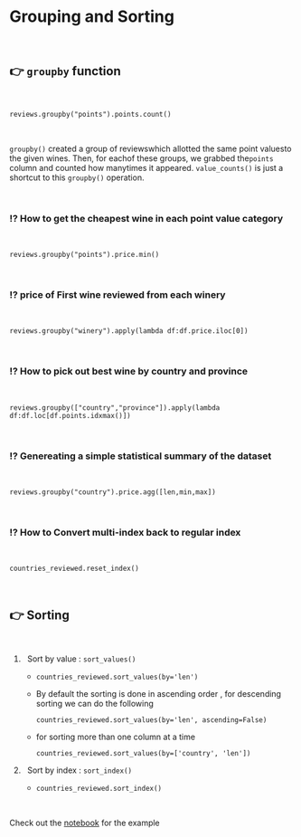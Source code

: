 # Grouping and Sorting

<br>

## 👉 `groupby` function

<br>

   ```
   reviews.groupby("points").points.count()
   ```

<br>

`groupby()` created a group of reviewswhich     allotted the same point valuesto the given     wines. Then, for eachof these groups, we     grabbed the`points` column and counted how     manytimes it appeared. `value_counts()` is   just a shortcut to this `groupby()`     operation.

<br>

### ⁉️ How to get the cheapest wine in each point value category
<br>

```
reviews.groupby("points").price.min()
```

<br>

### ⁉️ price of First wine reviewed from each winery
<br>

```
reviews.groupby("winery").apply(lambda df:df.price.iloc[0])
```
<br>

### ⁉️ How to pick out best wine by country and province
<br>

```
reviews.groupby(["country","province"]).apply(lambda df:df.loc[df.points.idxmax()])
```

<br>

### ⁉️ Genereating a simple statistical summary of the dataset
<br>

```
reviews.groupby("country").price.agg([len,min,max])
```

<br>

### ⁉️ How to Convert multi-index back to regular index
<br>

```
countries_reviewed.reset_index()
```


<br>

## 👉 Sorting

<br>

1. &nbsp; Sort by value : `sort_values()`
    
    * 
       ```
       countries_reviewed.sort_values(by='len')
       ```

    * By default the sorting is done in ascending order , for descending sorting we can do the following

      ```
      countries_reviewed.sort_values(by='len', ascending=False)
      ```

    * for sorting more than one column at a time
       ```
       countries_reviewed.sort_values(by=['country', 'len'])
       ```

2. &nbsp; Sort by index : `sort_index()`

     * 
        ```
        countries_reviewed.sort_index()
        ```

<br>

Check out the [notebook](https://github.com/lakshikaparihar/100daysofMLcode/blob/4389916b324c3f250d7e07dedcca07be00682aaf/4_Pandas_Grouping_and_Sorting/Exercise/exercise.ipynb) for the example
